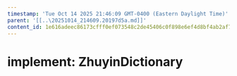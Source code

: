 ```yaml
---
timestamp: 'Tue Oct 14 2025 21:46:09 GMT-0400 (Eastern Daylight Time)'
parent: '[[..\20251014_214609.20197d5a.md]]'
content_id: 1e616adeec86173cfff0ef073548c2de45406c0f898e6ef4d8bf4ab2af7eedd7
---
```


# implement: ZhuyinDictionary
